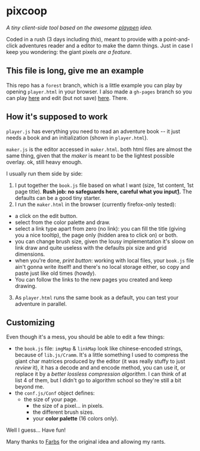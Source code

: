 # pixcoop
*A tiny client-side tool based on the awesome
[playpen](http://playpen.farbs.org) idea.*

Coded in a rush (3 days including *this*), meant to provide with a
point-and-click adventures reader and a editor to make the damn things. Just in
case I keep you wondering: the giant pixels *are a feature*.

## This file is long, give me an example

This repo has a `forest` branch, which is a little example you can play by
opening `player.html` in your browser. I also made a `gh-pages` branch so you
can play [here](http://monke.github.io/pixcoop) and edit (but not save)
[here](http://monke.github.io/pixcoop/edit). There.

## How it's supposed to work

`player.js` has everything you need to read an adventure book -- it just needs
a book and an initialization (shown in `player.html`).

`maker.js` is the editor accessed in `maker.html`. both html files are almost
the same thing, given that the *maker* is meant to be the lightest possible
overlay. ok, still heavy enough.

I usually run them side by side:

1. I put together the `book.js` file based on what I want (size, 1st content,
  1st page title). **Rush job: no safeguards here, careful what you
  input[1][].** The defaults can be a good tiny starter.
2. I run the `maker.html` in the browser (currently firefox-only tested):
  * a click on the edit button.
  * select from the color palette and draw.
  * select a link type apart from zero (no link): you can fill the title
    (giving you a nice tooltip), the page only (hidden area to click on) or
    both.
  * you can change brush size, given the lousy implementation it's sloow on link
    draw and quite useless with the defaults pix size and grid dimensions.
  * when you're done, *print button*: working with local files, your `book.js`
    file ain't gonna write itself! and there's no local storage either, so copy
    and paste just like old times (howdy).
  * You can follow the links to the new pages you created and keep drawing.
3. As `player.html` runs the same book as a default, you can test your adventure
  in parallel.

## Customizing

Even though it's a mess, you should be able to edit a few things:

* the `book.js` file: `imgMap` & `linkMap` look like chinese-encoded strings,
  because of `lib.js/Cramm`. It's a little something I used to compress the
  giant char matrices produced by the editor (it was really stuffy to just
  *review* it), it has a decode and and encode method, you can use it, or
  replace it by a *better lossless compression algorithm*. I can think of at
  list 4 of them, but I didn't go to algorithm school so they're still a bit
  beyond me.
* the `conf.js/Conf` object defines:
  * the size of your page.
	*  the size of a pixel... in pixels.
	* the different brush sizes.
	* your **color palette** (16 colors only).

Well I guess... Have fun!

Many thanks to [Farbs](http://farbs.org/) for the original idea and allowing my
rants.

[1]: # "You're gonna break everything."
